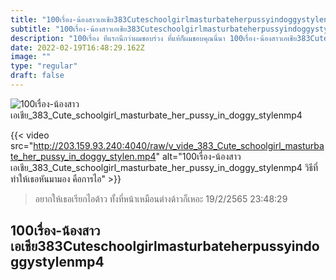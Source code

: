 ```yaml
---
title: "100เรื่อง-น้องสาวเอเชีย383Cuteschoolgirlmasturbateherpussyindoggystylenmp4"
subtitle: "100เรื่อง-น้องสาวเอเชีย383Cuteschoolgirlmasturbateherpussyindoggystylenmp4 ถ้าเธอชอบคนรวย รอเราถูกหวยก่อนได้เปล่า"
description: "100เรื่อง ทีแรกนึกว่าผมชอบร่วง ที่แท้ก็ผมชอบคุณนี่นา 100เรื่อง-น้องสาวเอเชีย383Cuteschoolgirlmasturbateherpussyindoggystylenmp4 19/2/2565 23:48:29"
date: 2022-02-19T16:48:29.162Z
image: ""
type: "regular"
draft: false
---
```


![100เรื่อง-น้องสาวเอเชีย_383_Cute_schoolgirl_masturbate_her_pussy_in_doggy_stylenmp4](http://203.159.93.240:4040/raw/v_vide_383_Cute_schoolgirl_masturbate_her_pussy_in_doggy_stylen.jpg)

{{< video src="http://203.159.93.240:4040/raw/v_vide_383_Cute_schoolgirl_masturbate_her_pussy_in_doggy_stylen.mp4" alt="100เรื่อง-น้องสาวเอเชีย_383_Cute_schoolgirl_masturbate_her_pussy_in_doggy_stylenmp4 วิธีที่ทำให้เธอหันมามอง คือการไอ" >}}


> อยากให้เธอเรียกไอต้าว ทั้งที่หน้าเหมือนต่างด้าวก็เหอะ 19/2/2565 23:48:29

## 100เรื่อง-น้องสาวเอเชีย383Cuteschoolgirlmasturbateherpussyindoggystylenmp4
